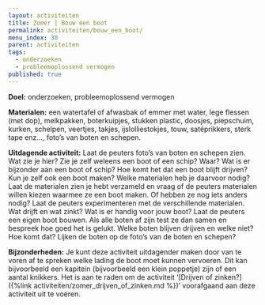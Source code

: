 ```yaml
---
layout: activiteiten
title: Zomer | Bouw een boot
permalink: activiteiten/bouw_een_boot/
menu_index: 30
parent: activiteiten
tags:
  - onderzoeken
  - probleemoplossend vermogen
published: true
---
```


**Doel:** onderzoeken, probleemoplossend vermogen

<p style="margin-top: 10px;"/>

**Materialen:** een watertafel of afwasbak of emmer met water, lege flessen (met dop), melkpakken, boterkuipjes, stukken plastic, doosjes, piepschuim, kurken, schelpen, veertjes, takjes, ijslolliestokjes, touw, satéprikkers, sterk tape enz…, foto’s van boten en schepen.

<p style="margin-top: 10px;"/>

**Uitdagende activiteit:** Laat de peuters foto’s van boten en schepen zien. Wat zie je hier? Zie je zelf weleens een boot of een schip? Waar? Wat is er bijzonder aan een boot of schip? Hoe komt het dat een boot blijft drijven? Kun je zelf ook een boot maken? Welke materialen heb je daarvoor nodig? Laat de materialen zien je hebt verzameld en vraag of de peuters materialen willen kiezen waarmee ze een boot maken. Of hebben ze nog iets anders nodig? Laat de peuters experimenteren met de verschillende materialen. Wat drijft en wat zinkt? Wat is er handig voor jouw boot? Laat de peuters een eigen boot bouwen. Als alle boten af zijn test ze dan samen en bespreek hoe goed het is gelukt. Welke boten blijven drijven en welke niet? Hoe komt dat? Lijken de boten op de foto’s van de boten en schepen?

<p style="margin-top: 10px;"/>

**Bijzonderheden:** Je kunt deze activiteit uitdagender maken door van te voren af te spreken welke lading de boot moet kunnen vervoeren. Dit kan bijvoorbeeld een kapitein (bijvoorbeeld een klein poppetje) zijn of een aantal knikkers. Het is aan te raden om de activiteit ‘[Drijven of zinken?]({%link activiteiten/zomer_drijven_of_zinken.md %})’ voorafgaand aan deze activiteit uit te voeren.
